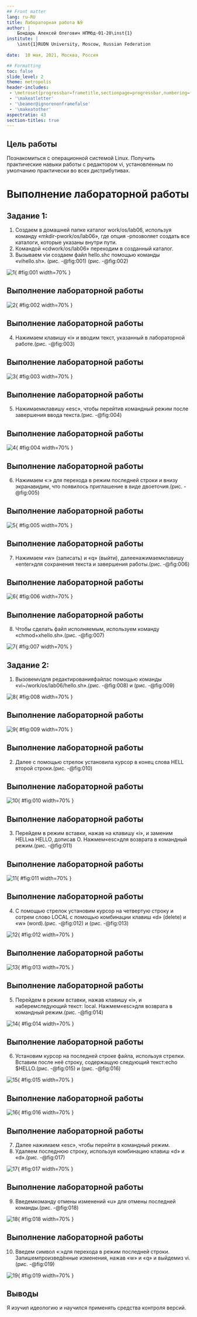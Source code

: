```yaml
---
## Front matter
lang: ru-RU
title: Лабораторная работа №9
author: |
	Бондарь Алексей Олегович НПМбд-01-20\inst{1}
institute: |
	\inst{1}RUDN University, Moscow, Russian Federation
	
date:  10 мая, 2021, Москва, Россия

## Formatting
toc: false
slide_level: 2
theme: metropolis
header-includes: 
 - \metroset{progressbar=frametitle,sectionpage=progressbar,numbering=fraction}
 - '\makeatletter'
 - '\beamer@ignorenonframefalse'
 - '\makeatother'
aspectratio: 43
section-titles: true
---
```


## Цель работы

Познакомиться с операционной системой Linux. Получить практические  навыки  работы  с  редактором vi, установленным  по умолчанию практически во всех дистрибутивах.


# Выполнение лабораторной работы

## Задание 1:
1. Создаем в домашней папке каталог work/os/lab06, используя команду «mkdir-pwork/os/lab06», где опция -pпозволяет создать все каталоги, которые указаны внутри пути.
2. Командой «cdwork/os/lab06» переходим в созданный каталог.
3. Вызываем viи создаем файл hello.shс помощью команды «vihello.sh». (рис. -@fig:001)
(рис. -@fig:002)

![1](image/1.png){ #fig:001 width=70% }

## Выполнение лабораторной работы

![2](image/2.png){ #fig:002 width=70% }

## Выполнение лабораторной работы

4. Нажимаем клавишу «i» и вводим текст, указанный в лабораторной работе.(рис. -@fig:003)

## Выполнение лабораторной работы

![3](image/3.png){ #fig:003 width=70% }

## Выполнение лабораторной работы

5. Нажимаемклавишу «esc», чтобы перейтив командный режим после завершения ввода текста.(рис. -@fig:004)

## Выполнение лабораторной работы

![4](image/4.png){ #fig:004 width=70% }

## Выполнение лабораторной работы

6. Нажимаем «:» для перехода в режим последней строки и внизу экранавидим, что появилось приглашение в виде двоеточия.(рис. -@fig:005)

## Выполнение лабораторной работы

![5](image/5.png){ #fig:005 width=70% }

## Выполнение лабораторной работы

7. Нажимаем «w» (записать) и «q» (выйти), далеенажимаемклавишу «enter»для сохранения текста и завершения работы.(рис. -@fig:006)

## Выполнение лабораторной работы

![6](image/6.png){ #fig:006 width=70% }

## Выполнение лабораторной работы

8. Чтобы сделать файл исполняемым, используем команду «chmod+xhello.sh».(рис. -@fig:007)

![7](image/7.png){ #fig:007 width=70% }


## Задание 2:

1. Вызовемviдля  редактированияфайлас  помощью  команды «vi~/work/os/lab06/hello.sh».(рис. -@fig:008) и (рис. -@fig:009)
 
![8](image/8.png){ #fig:008 width=70% }

## Выполнение лабораторной работы

![9](image/9.png){ #fig:009 width=70% }

## Выполнение лабораторной работы

2. Далее с помощью стрелок установила курсор в конец слова HELL второй строки.(рис. -@fig:010)

## Выполнение лабораторной работы

![10](image/10.png){ #fig:010 width=70% }

## Выполнение лабораторной работы

3. Перейдем в режим вставки, нажав на клавишу «i», и заменим HELLна 
HELLO, дописав O. Нажмем«esc»для возврата в командный режим.(рис. -@fig:011)

## Выполнение лабораторной работы

![11](image/11.png){ #fig:011 width=70% }

## Выполнение лабораторной работы

4. С помощью стрелок установим курсор на четвертую строку и сотрем слово LOCAL с помощью комбинации клавиш «d» (delete) и «w» (word).(рис. -@fig:012) и (рис. -@fig:013)

![12](image/12.png){ #fig:012 width=70% }

## Выполнение лабораторной работы

![13](image/13.png){ #fig:013 width=70% }

## Выполнение лабораторной работы

5. Перейдем в режим вставки, нажав клавишу «i», и наберемследующий текст: local. Нажмем«esc»для возврата в командный режим.(рис. -@fig:014)

![14](image/14.png){ #fig:014 width=70% }

## Выполнение лабораторной работы

6. Установим курсор на последней строке файла, используя стрелки. Вставим после неё строку, содержащую следующий текст:echo $HELLO.(рис. -@fig:015) и (рис. -@fig:016)

![15](image/15.png){ #fig:015 width=70% }

## Выполнение лабораторной работы

![16](image/16.png){ #fig:016 width=70% }

## Выполнение лабораторной работы

7. Далее нажимаем «esc», чтобы перейти в командный режим.
8. Удаляем  последнюю  строку,  используя  комбинацию  клавиш «d» и «d».(рис. -@fig:017)

![17](image/17.png){ #fig:017 width=70% }

## Выполнение лабораторной работы

9. Введемкоманду отмены изменений «u» для отмены последней команды.(рис. -@fig:018)

![18](image/18.png){ #fig:018 width=70% }

## Выполнение лабораторной работы

10. Введем символ «:»для перехода в режим последней строки. Запишемпроизведённые изменения, нажав «w» и «q» и выйдемиз vi.(рис. -@fig:019)

![19](image/19.png){ #fig:019 width=70% }

## Выводы

Я изучил идеологию и научился применять средства контроля версий.

